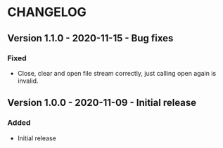 # CHANGELOG

## Version 1.1.0 - 2020-11-15 - Bug fixes

### Fixed

* Close, clear and open file stream correctly, just calling open again is invalid. 

## Version 1.0.0 - 2020-11-09 - Initial release

### Added 

* Initial release
